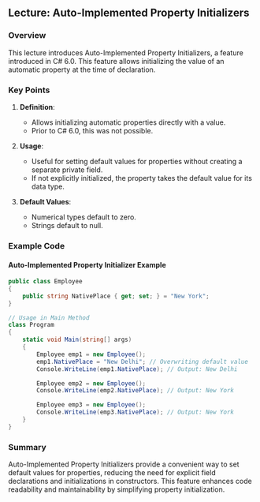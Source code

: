 
## Lecture: Auto-Implemented Property Initializers

### Overview
This lecture introduces Auto-Implemented Property Initializers, a feature introduced in C# 6.0. This feature allows initializing the value of an automatic property at the time of declaration.

### Key Points

1. **Definition**: 
   - Allows initializing automatic properties directly with a value.
   - Prior to C# 6.0, this was not possible.

2. **Usage**:
   - Useful for setting default values for properties without creating a separate private field.
   - If not explicitly initialized, the property takes the default value for its data type.

3. **Default Values**:
   - Numerical types default to zero.
   - Strings default to null.

### Example Code

#### Auto-Implemented Property Initializer Example
```csharp
public class Employee
{
    public string NativePlace { get; set; } = "New York";
}

// Usage in Main Method
class Program
{
    static void Main(string[] args)
    {
        Employee emp1 = new Employee();
        emp1.NativePlace = "New Delhi"; // Overwriting default value
        Console.WriteLine(emp1.NativePlace); // Output: New Delhi

        Employee emp2 = new Employee();
        Console.WriteLine(emp2.NativePlace); // Output: New York

        Employee emp3 = new Employee();
        Console.WriteLine(emp3.NativePlace); // Output: New York
    }
}
```

### Summary
Auto-Implemented Property Initializers provide a convenient way to set default values for properties, reducing the need for explicit field declarations and initializations in constructors. This feature enhances code readability and maintainability by simplifying property initialization.
